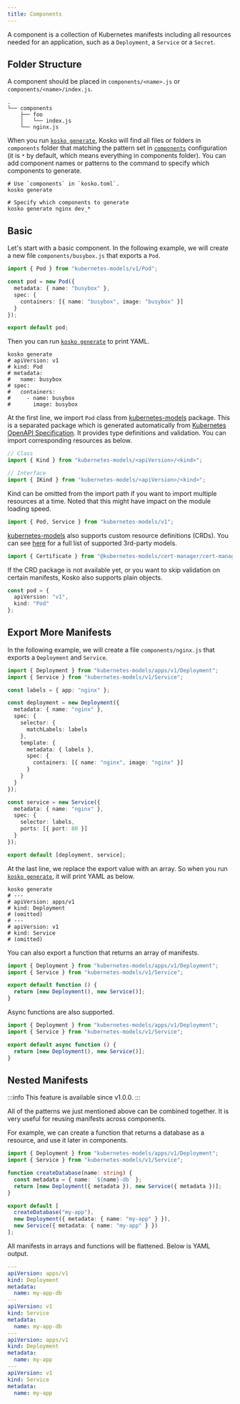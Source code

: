 ```yaml
---
title: Components
---
```


A component is a collection of Kubernetes manifests including all resources needed for an application, such as a `Deployment`, a `Service` or a `Secret`.

## Folder Structure

A component should be placed in `components/<name>.js` or `components/<name>/index.js`.

```shell
.
└── components
    ├── foo
    │   └── index.js
    └── nginx.js
```

When you run [`kosko generate`](commands.md#generate), Kosko will find all files or folders in `components` folder that matching the pattern set in [`components`](configuration.md#components) configuration (it is `*` by default, which means everything in components folder). You can add component names or patterns to the command to specify which components to generate.

```shell
# Use `components` in `kosko.toml`.
kosko generate

# Specify which components to generate
kosko generate nginx dev_*
```

## Basic

Let's start with a basic component. In the following example, we will create a new file `components/busybox.js` that exports a `Pod`.

```ts ts2js
import { Pod } from "kubernetes-models/v1/Pod";

const pod = new Pod({
  metadata: { name: "busybox" },
  spec: {
    containers: [{ name: "busybox", image: "busybox" }]
  }
});

export default pod;
```

Then you can run [`kosko generate`](commands.md#generate) to print YAML.

```shell
kosko generate
# apiVersion: v1
# kind: Pod
# metadata:
#   name: busybox
# spec:
#   containers:
#     - name: busybox
#       image: busybox
```

At the first line, we import `Pod` class from [kubernetes-models] package. This is a separated package which is generated automatically from [Kubernetes OpenAPI Specification](https://github.com/kubernetes/kubernetes/tree/master/api/openapi-spec). It provides type definitions and validation. You can import corresponding resources as below.

```ts
// Class
import { Kind } from "kubernetes-models/<apiVersion>/<kind>";

// Interface
import { IKind } from "kubernetes-models/<apiVersion>/<kind>";
```

Kind can be omitted from the import path if you want to import multiple resources at a time. Noted that this might have impact on the module loading speed.

```ts
import { Pod, Service } from "kubernetes-models/v1";
```

[kubernetes-models] also supports custom resource definitions (CRDs). You can see [here](https://github.com/tommy351/kubernetes-models-ts#3rd-party-models) for a full list of supported 3rd-party models.

```ts
import { Certificate } from "@kubernetes-models/cert-manager/cert-manager.io/v1/Certificate";
```

If the CRD package is not available yet, or you want to skip validation on certain manifests, Kosko also supports plain objects.

```ts
const pod = {
  apiVersion: "v1",
  kind: "Pod"
};
```

## Export More Manifests

In the following example, we will create a file `components/nginx.js` that exports a `Deployment` and `Service`.

```ts ts2js
import { Deployment } from "kubernetes-models/apps/v1/Deployment";
import { Service } from "kubernetes-models/v1/Service";

const labels = { app: "nginx" };

const deployment = new Deployment({
  metadata: { name: "nginx" },
  spec: {
    selector: {
      matchLabels: labels
    },
    template: {
      metadata: { labels },
      spec: {
        containers: [{ name: "nginx", image: "nginx" }]
      }
    }
  }
});

const service = new Service({
  metadata: { name: "nginx" },
  spec: {
    selector: labels,
    ports: [{ port: 80 }]
  }
});

export default [deployment, service];
```

At the last line, we replace the export value with an array. So when you run [`kosko generate`](commands.md#generate), it will print YAML as below.

```shell
kosko generate
# ---
# apiVersion: apps/v1
# kind: Deployment
# (omitted)
# ---
# apiVersion: v1
# kind: Service
# (omitted)
```

You can also export a function that returns an array of manifests.

```ts ts2js
import { Deployment } from "kubernetes-models/apps/v1/Deployment";
import { Service } from "kubernetes-models/v1/Service";

export default function () {
  return [new Deployment(), new Service()];
}
```

Async functions are also supported.

```ts ts2js
import { Deployment } from "kubernetes-models/apps/v1/Deployment";
import { Service } from "kubernetes-models/v1/Service";

export default async function () {
  return [new Deployment(), new Service()];
}
```

## Nested Manifests

:::info
This feature is available since v1.0.0.
:::

[kubernetes-models]: https://github.com/tommy351/kubernetes-models-ts

All of the patterns we just mentioned above can be combined together. It is very useful for reusing manifests across components.

For example, we can create a function that returns a database as a resource, and use it later in components.

```ts ts2js
import { Deployment } from "kubernetes-models/apps/v1/Deployment";
import { Service } from "kubernetes-models/v1/Service";

function createDatabase(name: string) {
  const metadata = { name: `${name}-db` };
  return [new Deployment({ metadata }), new Service({ metadata })];
}

export default [
  createDatabase("my-app"),
  new Deployment({ metadata: { name: "my-app" } }),
  new Service({ metadata: { name: "my-app" } })
];
```

All manifests in arrays and functions will be flattened. Below is YAML output.

```yaml
---
apiVersion: apps/v1
kind: Deployment
metadata:
  name: my-app-db
---
apiVersion: v1
kind: Service
metadata:
  name: my-app-db
---
apiVersion: apps/v1
kind: Deployment
metadata:
  name: my-app
---
apiVersion: v1
kind: Service
metadata:
  name: my-app
```
